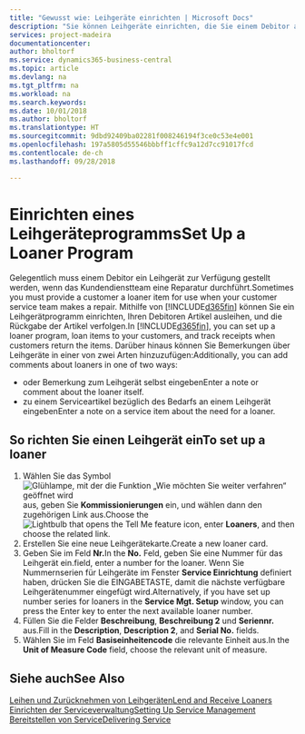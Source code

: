 ```yaml
---
title: "Gewusst wie: Leihgeräte einrichten | Microsoft Docs"
description: "Sie können Leihgeräte einrichten, die Sie einem Debitor ausleihen können, wenn er Serviceartikel im Service hat."
services: project-madeira
documentationcenter: 
author: bholtorf
ms.service: dynamics365-business-central
ms.topic: article
ms.devlang: na
ms.tgt_pltfrm: na
ms.workload: na
ms.search.keywords: 
ms.date: 10/01/2018
ms.author: bholtorf
ms.translationtype: HT
ms.sourcegitcommit: 9dbd92409ba02281f008246194f3ce0c53e4e001
ms.openlocfilehash: 197a5805d55546bbbff1cffc9a12d7cc91017fcd
ms.contentlocale: de-ch
ms.lasthandoff: 09/28/2018

---
```

# <a name="set-up-a-loaner-program"></a><span data-ttu-id="748c9-103">Einrichten eines Leihgeräteprogramms</span><span class="sxs-lookup"><span data-stu-id="748c9-103">Set Up a Loaner Program</span></span>
<span data-ttu-id="748c9-104">Gelegentlich muss einem Debitor ein Leihgerät zur Verfügung gestellt werden, wenn das Kundendienstteam eine Reparatur durchführt.</span><span class="sxs-lookup"><span data-stu-id="748c9-104">Sometimes you must provide a customer a loaner item for use when your customer service team makes a repair.</span></span> <span data-ttu-id="748c9-105">Mithilfe von [!INCLUDE[d365fin](includes/d365fin_md.md)] können Sie ein Leihgerätprogramm einrichten, Ihren Debitoren Artikel ausleihen, und die Rückgabe der Artikel verfolgen.</span><span class="sxs-lookup"><span data-stu-id="748c9-105">In [!INCLUDE[d365fin](includes/d365fin_md.md)], you can set up a loaner program, loan items to your customers, and track receipts when customers return the items.</span></span> <span data-ttu-id="748c9-106">Darüber hinaus können Sie Bemerkungen über Leihgeräte in einer von zwei Arten hinzuzufügen:</span><span class="sxs-lookup"><span data-stu-id="748c9-106">Additionally, you can add comments about loaners in one of two ways:</span></span>  
  
* <span data-ttu-id="748c9-107">oder Bemerkung zum Leihgerät selbst eingeben</span><span class="sxs-lookup"><span data-stu-id="748c9-107">Enter a note or comment about the loaner itself.</span></span>  
* <span data-ttu-id="748c9-108">zu einem Serviceartikel bezüglich des Bedarfs an einem Leihgerät eingeben</span><span class="sxs-lookup"><span data-stu-id="748c9-108">Enter a note on a service item about the need for a loaner.</span></span>  

## <a name="to-set-up-a-loaner"></a><span data-ttu-id="748c9-109">So richten Sie einen Leihgerät ein</span><span class="sxs-lookup"><span data-stu-id="748c9-109">To set up a loaner</span></span>  
1. <span data-ttu-id="748c9-110">Wählen Sie das Symbol ![Glühlampe, mit der die Funktion „Wie möchten Sie weiter verfahren“ geöffnet wird](media/ui-search/search_small.png "Wie möchten Sie weiter verfahren?") aus, geben Sie **Kommissionierungen** ein, und wählen dann den zugehörigen Link aus.</span><span class="sxs-lookup"><span data-stu-id="748c9-110">Choose the ![Lightbulb that opens the Tell Me feature](media/ui-search/search_small.png "Tell me what you want to do") icon, enter **Loaners**, and then choose the related link.</span></span>  
2. <span data-ttu-id="748c9-111">Erstellen Sie eine neue Leihgerätekarte.</span><span class="sxs-lookup"><span data-stu-id="748c9-111">Create a new loaner card.</span></span> 
3. <span data-ttu-id="748c9-112">Geben Sie im Feld **Nr.**</span><span class="sxs-lookup"><span data-stu-id="748c9-112">In the **No.**</span></span> <span data-ttu-id="748c9-113">Feld,  geben Sie eine Nummer für das Leihgerät ein.</span><span class="sxs-lookup"><span data-stu-id="748c9-113">field, enter a number for the loaner.</span></span> <span data-ttu-id="748c9-114">Wenn Sie Nummernserien für Leihgeräte im Fenster **Service Einrichtung** definiert haben, drücken Sie die EINGABETASTE, damit die nächste verfügbare Leihgerätenummer eingefügt wird.</span><span class="sxs-lookup"><span data-stu-id="748c9-114">Alternatively, if you have set up number series for loaners in the **Service Mgt. Setup** window, you can press the Enter key to enter the next available loaner number.</span></span>  
4. <span data-ttu-id="748c9-115">Füllen Sie die Felder **Beschreibung**, **Beschreibung 2** und **Seriennr.** aus.</span><span class="sxs-lookup"><span data-stu-id="748c9-115">Fill in the **Description**, **Description 2**, and **Serial No.** fields.</span></span>  
5. <span data-ttu-id="748c9-116">Wählen Sie im Feld **Basiseinheitencode** die relevante Einheit aus.</span><span class="sxs-lookup"><span data-stu-id="748c9-116">In the **Unit of Measure Code** field, choose the relevant unit of measure.</span></span>  
  
## <a name="see-also"></a><span data-ttu-id="748c9-117">Siehe auch</span><span class="sxs-lookup"><span data-stu-id="748c9-117">See Also</span></span>
[<span data-ttu-id="748c9-118">Leihen und Zurücknehmen von Leihgeräten</span><span class="sxs-lookup"><span data-stu-id="748c9-118">Lend and Receive Loaners</span></span>](service-how-to-lend-receive-loaners.md)  
[<span data-ttu-id="748c9-119">Einrichten der Serviceverwaltung</span><span class="sxs-lookup"><span data-stu-id="748c9-119">Setting Up Service Management</span></span>](service-setup-service.md)  
[<span data-ttu-id="748c9-120">Bereitstellen von Service</span><span class="sxs-lookup"><span data-stu-id="748c9-120">Delivering Service</span></span>](service-deliver-service.md)  


